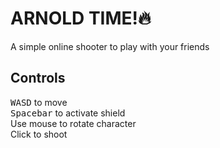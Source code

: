 # ARNOLD TIME!:fire:
A simple online shooter to play with your friends

## Controls
<kbd>W</kbd><kbd>A</kbd><kbd>S</kbd><kbd>D</kbd> to move  
<kbd>Spacebar</kbd> to activate shield  
Use mouse to rotate character  
Click to shoot  
